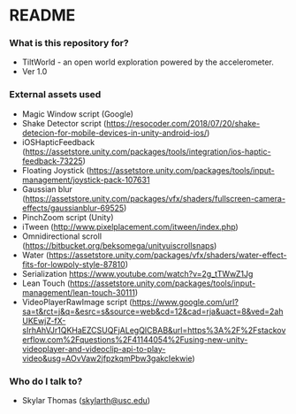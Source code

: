 # README #

### What is this repository for? ###

* TiltWorld - an open world exploration powered by the accelerometer.
* Ver 1.0

### External assets used ###

* Magic Window script (Google)
* Shake Detector script (https://resocoder.com/2018/07/20/shake-detecion-for-mobile-devices-in-unity-android-ios/)
* iOSHapticFeedback (https://assetstore.unity.com/packages/tools/integration/ios-haptic-feedback-73225)
* Floating Joystick (https://assetstore.unity.com/packages/tools/input-management/joystick-pack-107631
* Gaussian blur (https://assetstore.unity.com/packages/vfx/shaders/fullscreen-camera-effects/gaussianblur-69525)
* PinchZoom script (Unity)
* iTween (http://www.pixelplacement.com/itween/index.php)
* Omnidirectional scroll (https://bitbucket.org/beksomega/unityuiscrollsnaps)
* Water (https://assetstore.unity.com/packages/vfx/shaders/water-effect-fits-for-lowpoly-style-87810)
* Serialization https://www.youtube.com/watch?v=2g_tTWwZ1Jg
* Lean Touch (https://assetstore.unity.com/packages/tools/input-management/lean-touch-30111)
* VideoPlayerRawImage script (https://www.google.com/url?sa=t&rct=j&q=&esrc=s&source=web&cd=12&cad=rja&uact=8&ved=2ahUKEwjZ-fX-sIrhAhVJr1QKHaEZCSUQFjALegQICBAB&url=https%3A%2F%2Fstackoverflow.com%2Fquestions%2F41144054%2Fusing-new-unity-videoplayer-and-videoclip-api-to-play-video&usg=AOvVaw2jfpzkqmPbw3gakcIekwie)


### Who do I talk to? ###

* Skylar Thomas (skylarth@usc.edu)
